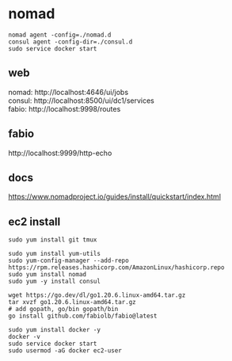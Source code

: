 # nomad

```
nomad agent -config=./nomad.d
consul agent -config-dir=./consul.d
sudo service docker start

```

## web
nomad: http://localhost:4646/ui/jobs  
consul: http://localhost:8500/ui/dc1/services  
fabio: http://localhost:9998/routes     

## fabio
http://localhost:9999/http-echo

## docs
https://www.nomadproject.io/guides/install/quickstart/index.html   


## ec2 install
```
sudo yum install git tmux

sudo yum install yum-utils
sudo yum-config-manager --add-repo https://rpm.releases.hashicorp.com/AmazonLinux/hashicorp.repo
sudo yum install nomad
sudo yum -y install consul

wget https://go.dev/dl/go1.20.6.linux-amd64.tar.gz
tar xvzf go1.20.6.linux-amd64.tar.gz
# add gopath, go/bin gopath/bin
go install github.com/fabiolb/fabio@latest

sudo yum install docker -y
docker -v
sudo service docker start
sudo usermod -aG docker ec2-user
```

